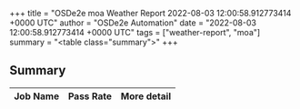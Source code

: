 +++
title = "OSDe2e moa Weather Report 2022-08-03 12:00:58.912773414 +0000 UTC"
author = "OSDe2e Automation"
date = "2022-08-03 12:00:58.912773414 +0000 UTC"
tags = ["weather-report", "moa"]
summary = "<table class=\"summary\"></table>"
+++
## Summary

| Job Name | Pass Rate | More detail |
|----------|-----------|-------------|




